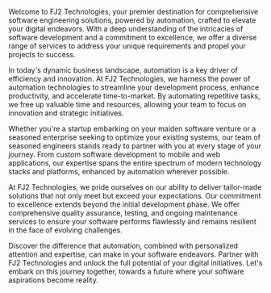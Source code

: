 Welcome to FJ2 Technologies, your premier destination for comprehensive software engineering solutions, powered by automation, crafted to elevate your digital endeavors. With a deep understanding of the intricacies of software development and a commitment to excellence, we offer a diverse range of services to address your unique requirements and propel your projects to success.

In today's dynamic business landscape, automation is a key driver of efficiency and innovation. At FJ2 Technologies, we harness the power of automation technologies to streamline your development process, enhance productivity, and accelerate time-to-market. By automating repetitive tasks, we free up valuable time and resources, allowing your team to focus on innovation and strategic initiatives.

Whether you're a startup embarking on your maiden software venture or a seasoned enterprise seeking to optimize your existing systems, our team of seasoned engineers stands ready to partner with you at every stage of your journey. From custom software development to mobile and web applications, our expertise spans the entire spectrum of modern technology stacks and platforms, enhanced by automation wherever possible.

At FJ2 Technologies, we pride ourselves on our ability to deliver tailor-made solutions that not only meet but exceed your expectations. Our commitment to excellence extends beyond the initial development phase. We offer comprehensive quality assurance, testing, and ongoing maintenance services to ensure your software performs flawlessly and remains resilient in the face of evolving challenges.

Discover the difference that automation, combined with personalized attention and expertise, can make in your software endeavors. Partner with FJ2 Technologies and unlock the full potential of your digital initiatives. Let's embark on this journey together, towards a future where your software aspirations become reality.